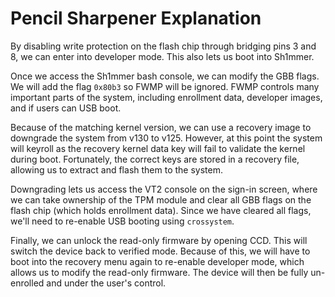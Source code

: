 # Pencil Sharpener Explanation 

By disabling write protection on the flash chip through bridging pins 3 and 8, we can enter into developer mode. This also lets us boot into Sh1mmer.

Once we access the Sh1mmer bash console, we can modify the GBB flags. We will add the flag `0x80b3` so FWMP will be ignored. FWMP controls many important parts of the system, including enrollment data, developer images, and if users can USB boot.

Because of the matching kernel version, we can use a recovery image to downgrade the system from v130 to v125. However, at this point the system will keyroll as the recovery kernel data key will fail to validate the kernel during boot. Fortunately, the correct keys are stored in a recovery file, allowing us to extract and flash them to the system.

Downgrading lets us access the VT2 console on the sign-in screen, where we can take ownership of the TPM module and clear all GBB flags on the flash chip (which holds enrollment data). Since we have cleared all flags, we'll need to re-enable USB booting using `crossystem`.

Finally, we can unlock the read-only firmware by opening CCD. This will switch the device back to verified mode. Because of this, we will have to boot into the recovery menu again to re-enable developer mode, which allows us to modify the read-only firmware. The device will then be fully un-enrolled and under the user's control.
